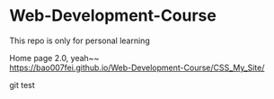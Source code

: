 # Web-Development-Course

This repo is only for personal learning

Home page 2.0, yeah~~  
<https://bao007fei.github.io/Web-Development-Course/CSS_My_Site/>

git test
